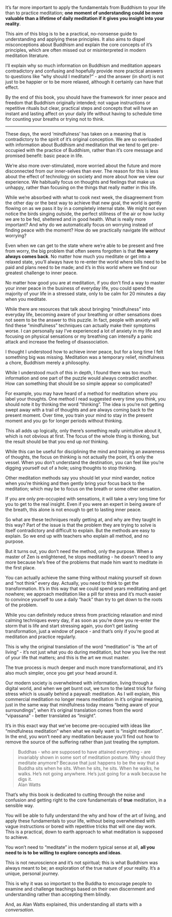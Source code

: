 
It’s far more important to apply the fundamentals from Buddhism to your life than to practice meditation; **one moment of understanding could be more valuable than a lifetime of daily meditation if it gives you insight into your reality**.


This aim of this blog is to be a practical, no-nonsense guide to understanding and applying these principles. It also aims to dispel misconceptions about Buddhism and explain the core concepts of it’s principles, which are often missed out or misinterpreted in modern meditation literature.


I’ll explain why so much information on Buddhism and meditation appears contradictory and confusing and hopefully provide more practical answers to questions like “why should I meditate?” - and the answer (in short) is not just to be happier or to be more relaxed, although it certainly can have that effect.


By the end of this book, you should have the framework for inner peace and freedom that Buddhism originally intended; not vague instructions or repetitive rituals but clear, practical steps and concepts that will have an instant and lasting affect on your daily life without having to schedule time for counting your breaths or trying not to think.


---


These days, the word ‘mindfulness’ has taken on a meaning that is contradictory to the spirit of it’s original conception. We are so overloaded with information about Buddhism and meditation that we tend to get pre-occupied with the practice of Buddhism, rather than it’s core message and promised benefit: basic peace in life.


We’re also more over-stimulated, more worried about the future and more disconnected from our inner-selves than ever. The reason for this is less about the effect of technology on society and more about how we view our experience. We habitually focus on thoughts and feelings that make us unhappy, rather than focusing on the things that really matter in this life.


While we’re absorbed with what to cook next week, the disagreement from the other day or the best way to achieve that new goal, the world is gently flowing on as we pass it by in a completely internal state. We might not even notice the birds singing outside, the perfect stillness of the air or how lucky we are to be fed, sheltered and in good health. What is really more important? And why do we automatically focus on worrying instead of finding peace with the moment? How do we practically navigate life _without_ worrying?


Even when we can get to the state where we’re able to be present and free from worry, the big problem that often seems forgotten is that **the worry always comes back**. No matter how much you meditate or get into a relaxed state, you’ll always have to re-enter the world where bills need to be paid and plans need to be made; and it’s in this world where we find our greatest challenge to inner peace.


No matter how good you are at meditation, if you don’t find a way to master your inner peace in the business of everyday life, you could spend the majority of your life in a stressed state, only to be calm for 20 minutes a day when you meditate.


While there are resources that talk about bringing “mindfulness” into everyday life, becoming aware of your breathing or other sensations does not seem to be the answer to this puzzle. In fact, people with anxiety will find these “mindfulness” techniques can actually make their symptoms worse. I can personally say I’ve experienced a lot of anxiety in my life and focusing on physical sensations or my breathing can intensify a panic attack and increase the feeling of disassociation.


I thought I understood how to achieve inner peace, but for a long time I felt something big was missing. Meditation was a temporary relief, mindfulness a chore, Buddhism merely a philosophy.


While I understood much of this in depth, I found there was too much information and one part of the puzzle would always contradict another. How can something that should be so simple appear so complicated?


For example, you may have heard of a method for meditation where you label your thoughts. One method I read suggested every time you think, you should note it by thinking the word “thinking”. The idea is you’re not getting swept away with a trail of thoughts and are always coming back to the present moment. Over time, you train your mind to stay in the present moment and you go for longer periods without thinking.


This all adds up logically, only there’s something really unintuitive about it, which is not obvious at first. The focus of the whole thing is thinking, but the result should be that you end up _not_ thinking.


While this can be useful for disciplining the mind and training an awareness of thoughts, the focus on thinking is not actually the point, it’s only the vessel. When you don’t understand the destination, you can feel like you’re digging yourself out of a hole; using thoughts to stop thinking.


Other meditation methods say you should let your mind wander, notice when you’re thinking and then gently bring your focus back to the meditation; which may be to focus on the breath or some other sensation.


If you are only pre-occupied with sensations, it will take a very long time for you to get to the real insight. Even if you were an expert in being aware of the breath, this alone is not enough to get to lasting inner peace.


So what are these techniques really getting at, and why are they taught in this way? Part of the issue is that the problem they are trying to solve is itself contradictory and difficult to explain. But the methods are easy to explain. So we end up with teachers who explain all method, and no purpose.


But it turns out, you don’t need the method, only the purpose. When a master of Zen is enlightened, he stops meditating - he doesn’t need to any more because he’s free of the problems that made him want to meditate in the first place.


You can actually achieve the same thing without making yourself sit down and “not think” every day. Actually, you need to think to get the transformation. It’s in this way that we could spend years meditating and get nowhere; we approach meditation like a pill for stress and it’s much easier to convince yourself to use a daily “hack” than try to get down to the roots of the problem.


While you can definitely reduce stress from practicing relaxation and mind calming techniques every day, if as soon as you’re done you re-enter the storm that is life and start stressing again, you don’t get lasting transformation, just a window of peace - and that’s only if you’re good at meditation and practice regularly.


This is why the original translation of the word “meditation” is “the art of living” - it’s not just what you do during meditation, but how you live the rest of your life that matters; and this is the art we must master.


The true process is much deeper and much more transformational, and it’s also much simpler, once you get your head around it.


Our modern society is overwhelmed with information, living through a digital world, and when we get burnt out, we turn to the latest trick for fixing stress which is usually behind a paywall: meditation. As I will explain, this commercial meditation no longer means meditation in it’s original meaning, just in the same way that mindfulness today means “being aware of your surroundings”, when it’s original translation comes from the word “vipassana” - better translated as “insight”.


It’s in this exact way that we’ve become pre-occupied with ideas like “mindfulness meditation” when what we really want is “insight meditation”. In the end, you won’t need any meditation because you’ll find out how to remove the source of the suffering rather than just treating the symptom.


> Buddhas - who are supposed to have attained everything - are invariably shown in some sort of meditation posture. Why should they meditate anymore? Because that just happens to be the way that a Buddha sits when he sits. When he sits, he sits. When he walks, he walks. He’s not going anywhere. He’s just going for a walk because he digs it.  
> Alan Watts


That’s why this book is dedicated to cutting through the noise and confusion and getting right to the core fundamentals of **true** meditation, in a sensible way.


You will be able to fully understand the why and how of the art of living, and apply these fundamentals to your life, without being overwhelmed with vague instructions or bored with repetitive tricks that will one day work. This is a practical, down to earth approach to what meditation is supposed to achieve.


You won’t need to “meditate” in the modern typical sense at all, **all you need to is to be willing to explore concepts and ideas**.


This is not neuroscience and it’s not spiritual; this is what Buddhism was always meant to be; an exploration of the true nature of _your_ reality. It’s a unique, personal journey.


This is why it was so important to the Buddha to encourage people to examine and challenge teachings based on their own discernment and understanding rather than accepting them blindly.


And, as Alan Watts explained, this understanding all starts with a _conversation_.

